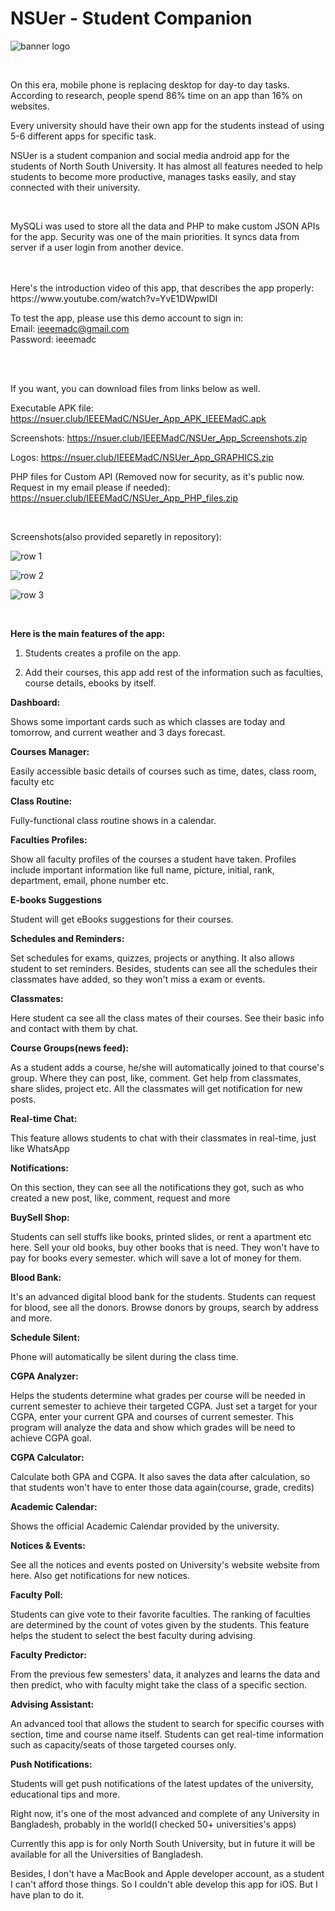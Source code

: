 <h1>NSUer - Student Companion</h1>

![banner logo](https://github.com/hm-tamim/NSUer/raw/master/GRAPHICS/banner.png)

<br>

On this era, mobile phone is replacing desktop for day-to day tasks. According to research, people spend  86%  time on an app than 16% on websites.

Every university should have their own app for the students instead of using 5-6 different apps for specific task. 

NSUer is a student companion and social media android app for the students of North South University. It has almost all features needed to help students to become more productive, manages tasks easily, and stay connected with their university.


<br />

MySQLi was used to store all the data and PHP to make custom JSON APIs for the app. Security was one of the main priorities. It syncs data from server if a user login from another device. 

<br/>


<br />
Here's the introduction video of this app, that describes the app properly: https://www.youtube.com/watch?v=YvE1DWpwIDI

<br />

To test the app, please use this demo account to sign in:<br>
Email: ieeemadc@gmail.com<br>
Password: ieeemadc

<br />
<br />

If you want, you can download files from links below as well.


Executable APK file: 
https://nsuer.club/IEEEMadC/NSUer_App_APK_IEEEMadC.apk

Screenshots: 
https://nsuer.club/IEEEMadC/NSUer_App_Screenshots.zip

Logos: 
https://nsuer.club/IEEEMadC/NSUer_App_GRAPHICS.zip

PHP files for Custom API (Removed now for security, as it's public now. Request in my email please if needed): https://nsuer.club/IEEEMadC/NSUer_App_PHP_files.zip

<br>

Screenshots(also provided separetly in repository):

![row 1](https://github.com/hm-tamim/NSUer/raw/master/GRAPHICS/row1.jpg)

![row 2](https://github.com/hm-tamim/NSUer/raw/master/GRAPHICS/row%202.jpg)

![row 3](https://github.com/hm-tamim/NSUer/raw/master/GRAPHICS/row%203.jpg)

<br />

**Here is the main features of the app:**

1. Students creates a profile on the app.

2. Add their courses, this app add rest of the information such as faculties, course details, ebooks by itself.



**Dashboard:**

Shows some important cards such as which classes are today and tomorrow, and current weather and 3 days forecast. 



**Courses Manager:**

Easily accessible basic details of courses such as time, dates, class room, faculty etc



**Class Routine:**

Fully-functional class routine shows in a calendar. 



**Faculties Profiles:**

Show all faculty profiles of the courses a student have taken. Profiles include important information like full name, picture, initial, rank, department, email, phone number etc.



**E-books Suggestions**

Student will get eBooks suggestions for their courses.



**Schedules and Reminders:**

Set schedules for exams, quizzes, projects or anything. It also allows student to set reminders. Besides, students can see all the schedules their classmates have added, so they won't miss a exam or events.



**Classmates:**

Here student ca see all the class mates of their courses. See their basic info and contact with them by chat. 



**Course Groups(news feed):**

As a student adds a course, he/she will automatically joined to that course's group. Where they can post, like, comment. Get help from classmates, share slides, project etc. All the classmates will get notification for new posts. 



**Real-time Chat:**

This feature allows students to chat with their classmates in real-time, just like WhatsApp



**Notifications:**

On this section, they can see all the notifications they got, such as who created a new post, like, comment, request and more



**BuySell Shop:**

Students can sell stuffs like books, printed slides, or rent a apartment etc here.  Sell your old books, buy other books that is need. They won't have to pay for books every semester. which will save a lot of money for them.



**Blood Bank:**

It's an advanced digital blood bank for the students. Students can request for blood, see all the donors. Browse donors by groups, search by address and more. 



**Schedule Silent:**

Phone will automatically be silent during the class time. 



**CGPA Analyzer:**

Helps the students determine what grades per course will be needed in current semester to achieve their targeted CGPA. Just set a target for your CGPA, enter your current GPA and courses of current semester. This program will analyze the data and show which grades will be need to achieve CGPA goal. 



**CGPA Calculator:**

Calculate both GPA and CGPA. It also saves the data after calculation, so that students won't have to enter those data again(course, grade, credits)



**Academic Calendar:**

Shows the official Academic Calendar provided by the university.



**Notices & Events:**

See all the notices and events posted on University's website website from here. Also get notifications for new notices.



**Faculty Poll:**

Students can give vote to their favorite faculties. The ranking of faculties are determined by the count of votes given by the students. This feature helps the student to select the best faculty during advising.



**Faculty Predictor:**

From the previous few semesters' data, it analyzes and learns the data and then predict, who with faculty might take  the class of a specific section. 



**Advising Assistant:**

An advanced tool that allows the student to search for specific courses with section, time and course name itself. Students can get real-time information such as capacity/seats of those targeted courses only. 



**Push Notifications:**

Students will get push notifications of the latest updates of the university, educational tips and more.



Right now, it's one of the most advanced and complete of any University in Bangladesh, probably in the world(I checked 50+ universities's apps)



Currently this app is for only North South University, but in future it will be available for all the Universities of Bangladesh.

Besides, I don't have a MacBook and Apple developer account, as a student I can't afford those things. So I couldn't able develop this app for iOS. But I have plan to do it.
